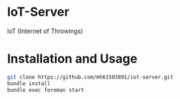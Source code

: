 # IoT-Server

IoT (Internet of Throwings)

# Installation and Usage

```bash
git clone https://github.com/mh61503891/iot-server.git
bundle install
bundle exec foreman start
```
